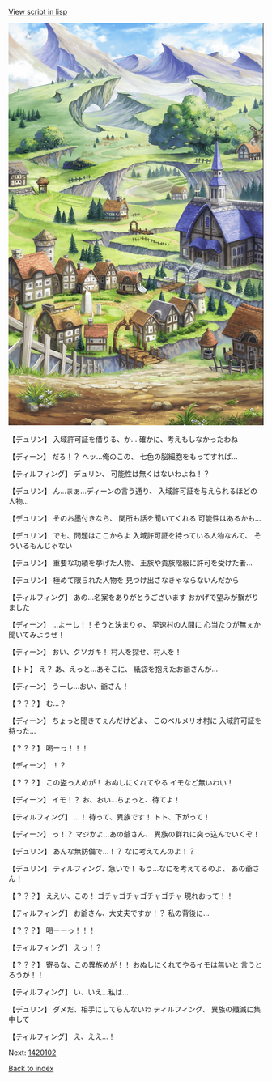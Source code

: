 [View script in lisp](../scripts/1420101.txt)

![004_outland.png](../images/backgrounds/004_outland.png)

【デュリン】
入域許可証を借りる、か…
確かに、考えもしなかったわね

【ディーン】
だろ！？
ヘッ…俺のこの、
七色の脳細胞をもってすれば…

【ティルフィング】
デュリン、
可能性は無くはないわよね！？

【デュリン】
ん…まぁ…ディーンの言う通り、
入域許可証を与えられるほどの人物…

【デュリン】
そのお墨付きなら、
関所も話を聞いてくれる
可能性はあるかも…

【デュリン】
でも、問題はここからよ
入域許可証を持っている人物なんて、
そういるもんじゃない

【デュリン】
重要な功績を挙げた人物、
王族や貴族階級に許可を受けた者…

【デュリン】
極めて限られた人物を
見つけ出さなきゃならないんだから

【ティルフィング】
あの…名案をありがとうございます
おかげで望みが繋がりました

【ディーン】
…よーし！！そうと決まりゃ、
早速村の人間に
心当たりが無ぇか聞いてみようぜ！

【ディーン】
おい、クソガキ！
村人を探せ、村人を！

【トト】
え？
あ、えっと…あそこに、
紙袋を抱えたお爺さんが…

【ディーン】
うーし…おい、爺さん！

【？？？】
む…？

【ディーン】
ちょっと聞きてぇんだけどよ、
このベルメリオ村に
入域許可証を持った…

【？？？】
喝ーっ！！！

【ディーン】
！？

【？？？】
この盗っ人めが！
おぬしにくれてやる
イモなど無いわい！

【ディーン】
イモ！？
お、おい…ちょっと、待てよ！

【ティルフィング】
…！
待って、異族です！
トト、下がって！

【ディーン】
っ！？
マジかよ…あの爺さん、
異族の群れに突っ込んでいくぞ！

【デュリン】
あんな無防備で…！？
なに考えてんのよ！？

【デュリン】
ティルフィング、急いで！
もう…なにを考えてるのよ、
あの爺さん！

【？？？】
ええい、この！
ゴチャゴチャゴチャゴチャ
現れおって！！

【ティルフィング】
お爺さん、大丈夫ですか！？
私の背後に…

【？？？】
喝ーーっ！！！

【ティルフィング】
えっ！？

【？？？】
寄るな、この異族めが！！
おぬしにくれてやるイモは無いと
言うとろうが！！

【ティルフィング】
い、いえ…私は…

【デュリン】
ダメだ、相手にしてらんないわ
ティルフィング、
異族の殲滅に集中して

【ティルフィング】
え、ええ…！

Next: [1420102](1420102.md)

[Back to index](index.md)
